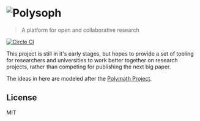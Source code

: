 # ![Polysoph](https://cloud.githubusercontent.com/assets/303731/11172168/2005038a-8bd0-11e5-9b27-1143039447f7.png)

> A platform for open and collaborative research

[![Circle CI](https://circleci.com/gh/polysoph/polysoph.svg?style=svg)](https://circleci.com/gh/polysoph/poly)

This project is still in it's early stages, but hopes to provide a set of tooling for researchers and universities to work better together on research projects, rather than competing for publishing the next big paper.

The ideas in here are modeled after the [Polymath Project](http://polymathprojects.org/).

## License

MIT

